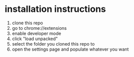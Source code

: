 # installation instructions

1. clone this repo
2. go to chrome://extensions
3. enable developer mode
4. click "load unpacked"
5. select the folder you cloned this repo to
6. open the settings page and populate whatever you want